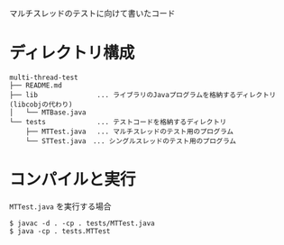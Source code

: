 マルチスレッドのテストに向けて書いたコード

# ディレクトリ構成
```shell
multi-thread-test
├── README.md
├── lib             　... ライブラリのJavaプログラムを格納するディレクトリ(libcobjの代わり)
│   └── MTBase.java
└── tests           　... テストコードを格納するディレクトリ
    ├── MTTest.java 　... マルチスレッドのテスト用のプログラム
    └── STTest.java　... シングルスレッドのテスト用のプログラム
```

# コンパイルと実行

`MTTest.java` を実行する場合
```shell
$ javac -d . -cp . tests/MTTest.java
$ java -cp . tests.MTTest
```
